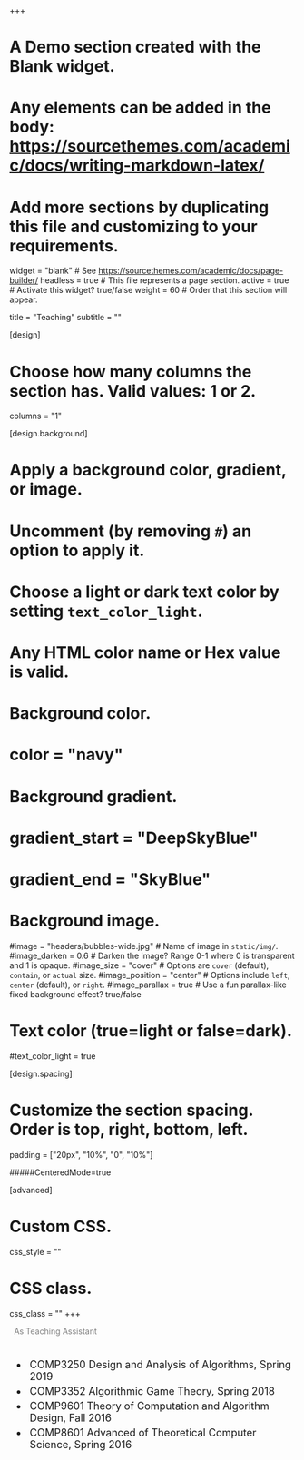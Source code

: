 +++
# A Demo section created with the Blank widget.
# Any elements can be added in the body: https://sourcethemes.com/academic/docs/writing-markdown-latex/
# Add more sections by duplicating this file and customizing to your requirements.

widget = "blank"  # See https://sourcethemes.com/academic/docs/page-builder/
headless = true  # This file represents a page section.
active = true  # Activate this widget? true/false
weight = 60  # Order that this section will appear.

title = "Teaching"
subtitle = ""

[design]
  # Choose how many columns the section has. Valid values: 1 or 2.
  columns = "1"

[design.background]
  # Apply a background color, gradient, or image.
  #   Uncomment (by removing `#`) an option to apply it.
  #   Choose a light or dark text color by setting `text_color_light`.
  #   Any HTML color name or Hex value is valid.

  # Background color.
  # color = "navy"
  
  # Background gradient.
  # gradient_start = "DeepSkyBlue"
  # gradient_end = "SkyBlue"
  
  # Background image.
  #image = "headers/bubbles-wide.jpg"  # Name of image in `static/img/`.
  #image_darken = 0.6  # Darken the image? Range 0-1 where 0 is transparent and 1 is opaque.
  #image_size = "cover"  #  Options are `cover` (default), `contain`, or `actual` size.
  #image_position = "center"  # Options include `left`, `center` (default), or `right`.
  #image_parallax = true  # Use a fun parallax-like fixed background effect? true/false

  # Text color (true=light or false=dark).
  #text_color_light = true

[design.spacing]
  # Customize the section spacing. Order is top, right, bottom, left.
  padding = ["20px", "10%", "0", "10%"]
  
  #####CenteredMode=true

[advanced]
 # Custom CSS. 
 css_style = ""
 
 # CSS class.
 css_class = ""
+++


<font color="grey">&nbsp; As Teaching Assistant</font>


<font size=4>
  <ul>
    <p style = "margin:40px"> </p>
    <li><p style = "margin:5px"> COMP3250 Design and Analysis of Algorithms, Spring 2019</p></li>
    <li><p style = "margin:5px"> COMP3352 Algorithmic Game Theory, Spring 2018</p></li>
    <li><p style = "margin:5px"> COMP9601 Theory of Computation and Algorithm Design, Fall 2016</p></li>
    <li><p style = "margin:5px"> COMP8601 Advanced of Theoretical Computer Science, Spring 2016</p></li>
  </ul>
</font>



